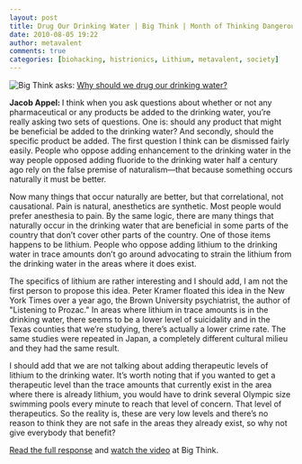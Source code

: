 ```yaml
---
layout: post
title: Drug Our Drinking Water | Big Think | Month of Thinking Dangerously
date: 2010-08-05 19:22
author: metavalent
comments: true
categories: [biohacking, histrionics, Lithium, metavalent, society]
---
```

<a href="https://s3.amazonaws.com/bt_assets/system/idea_thumbnails/21538/large/Lithium_carbonate.jpg?1280507029" title="Lithium"><img src="https://s3.amazonaws.com/bt_assets/system/idea_thumbnails/21538/large/Lithium_carbonate.jpg?1280507029" align="top" /></a>Big Think asks: <a href="https://bigthink.com/ideas/21595">Why should we drug our drinking water?</a> 

<strong>Jacob Appel: </strong> I think when you ask questions about whether or not any pharmaceutical or any products be added to the drinking water, you’re really asking two sets of questions.  One is: should any product that might be beneficial be added to the drinking water?  And secondly, should the specific product be added.  The first question I think can be dismissed fairly easily. People who oppose adding enhancement to the drinking water in the way people opposed adding fluoride to the drinking water half a century ago rely on the false premise of naturalism—that because something occurs naturally it must be better.  

Now many things that occur naturally are better, but that correlational, not causational.  Pain is natural, anesthetics are synthetic.  Most people would prefer anesthesia to pain.  By the same logic, there are many things that naturally occur in the drinking water that are beneficial in some parts of the country that don’t cover other parts of the country.  One of those items happens to be lithium.  People who oppose adding lithium to the drinking water in trace amounts don’t go around advocating to strain the lithium from the drinking water in the areas where it does exist.  

The specifics of lithium are rather interesting and I should add, I am not the first person to propose this idea. Peter Kramer floated this idea in the New York Times over a year ago, the Brown University psychiatrist, the author of "Listening to Prozac."  In areas where lithium in trace amounts is in the drinking water, there seems to be a lower level of suicidality and in the Texas counties that we’re studying, there’s actually a lower crime rate.  The same studies were repeated in Japan, a completely different cultural milieu and they had the same result.  

I should add that we are not talking about adding therapeutic levels of lithium to the drinking water.  It’s worth noting that if you wanted to get a therapeutic level than the trace amounts that currently exist in the area where there is already lithium, you would have to drink several Olympic size swimming pools every minute to reach that level of concern.  That level of therapeutics.  So the reality is, these are very low levels and there’s no reason to think they are not safe in the areas they already exist, so why not give everybody that benefit?

<a href="https://bigthink.com/ideas/21595">Read the full response</a> and <a href="https://bigthink.com/ideas/21595">watch the video</a> at Big Think.
